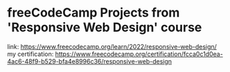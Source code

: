 # freeCodeCamp Projects from 'Responsive Web Design' course
link: https://www.freecodecamp.org/learn/2022/responsive-web-design/ <br>
my certification: https://www.freecodecamp.org/certification/fcca0c1d0ea-4ac6-48f9-b529-bfa4e8996c36/responsive-web-design
